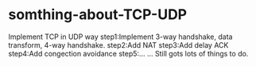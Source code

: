 # somthing-about-TCP-UDP
Implement TCP in UDP way
step1:Implement 3-way handshake, data transform, 4-way handshake.
step2:Add NAT
step3:Add delay ACK
step4:Add congection avoidance
step5:...
...
Still gots lots of things to do.
